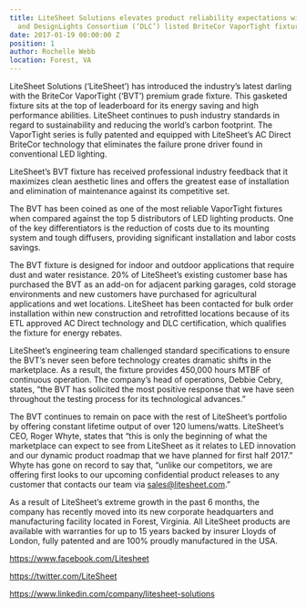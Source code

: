 ```yaml
---
title: LiteSheet Solutions elevates product reliability expectations with its ETL
  and DesignLights Consortium (‘DLC’) listed BriteCor VaporTight fixture
date: 2017-01-19 00:00:00 Z
position: 1
author: Rochelle Webb
location: Forest, VA
---
```


LiteSheet Solutions (‘LiteSheet’) has introduced the industry’s latest darling with the BriteCor VaporTight (‘BVT’) premium grade fixture. This gasketed fixture sits at the top of leaderboard for its energy saving and high performance abilities. LiteSheet continues to push industry standards in regard to sustainability and reducing the world’s carbon footprint. The VaporTight series is fully patented and equipped with LiteSheet’s AC Direct BriteCor technology that eliminates the failure prone driver found in conventional LED lighting.

LiteSheet’s BVT fixture has received professional industry feedback that it maximizes clean aesthetic lines and offers the greatest ease of installation and elimination of maintenance against its competitive set.

The BVT has been coined as one of the most reliable VaporTight fixtures when compared against the top 5 distributors of LED lighting products. One of the key differentiators is the reduction of costs due to its mounting system and tough diffusers, providing significant installation and labor costs savings.

The BVT fixture is designed for indoor and outdoor applications that require dust and water resistance. 20% of LiteSheet’s existing customer base has purchased the BVT as an add-on for adjacent parking garages, cold storage environments and new customers have purchased for agricultural applications and wet locations. LiteSheet has been contacted for bulk order installation within new construction and retrofitted locations because of its ETL approved AC Direct technology and DLC certification, which qualifies the fixture for energy rebates.

LiteSheet’s engineering team challenged standard specifications to ensure the BVT’s never seen before technology creates dramatic shifts in the marketplace. As a result, the fixture provides 450,000 hours MTBF of continuous operation. The company’s head of operations, Debbie Cebry, states, “the BVT has solicited the most positive response that we have seen throughout the testing process for its technological advances.”

The BVT continues to remain on pace with the rest of LiteSheet’s portfolio by offering constant lifetime output of over 120 lumens/watts. LiteSheet’s CEO, Roger Whyte, states that “this is only the beginning of what the marketplace can expect to see from LiteSheet as it relates to LED innovation and our dynamic product roadmap that we have planned for first half 2017.” Whyte has gone on record to say that, “unlike our competitors, we are offering first looks to our upcoming confidential product releases to any customer that contacts our team via sales@litesheet.com.”

As a result of LiteSheet’s extreme growth in the past 6 months, the company has recently moved into its new corporate headquarters and manufacturing facility located in Forest, Virginia. All LiteSheet products are available with warranties for up to 15 years backed by insurer Lloyds of London, fully patented and are 100% proudly manufactured in the USA.

<a href="https://www.facebook.com/Litesheet">https://www.facebook.com/Litesheet</a>

<a href="https://twitter.com/LiteSheet">https://twitter.com/LiteSheet</a>

<a href="https://www.linkedin.com/company/litesheet-solutions">https://www.linkedin.com/company/litesheet-solutions</a>